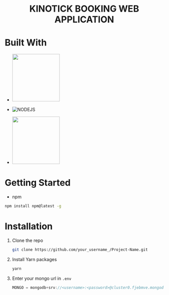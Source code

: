 # <h1 align="center">KINOTICK BOOKING WEB APPLICATION</h1>

# Built With

* <img src="https://repository-images.githubusercontent.com/37153337/9d0a6780-394a-11eb-9fd1-6296a684b124" width="150">


* ![NODEJS](https://nodejs.org/static/images/logo.svg) 
  
  
*   <img src="https://webimages.mongodb.com/_com_assets/cms/kuyjf3vea2hg34taa-horizontal_default_slate_blue.svg?auto=format%252Ccompress" width="150" >

# Getting Started
  * npm
  ```sh
  npm install npm@latest -g
  ```
  
# Installation

1. Clone the repo
   ```sh
   git clone https://github.com/your_username_/Project-Name.git
   ```
2. Install Yarn packages
   ```sh
   yarn 
   ```
3. Enter your mongo url in `.env`
   ```js
   MONGO = mongodb+srv://<username>:<password>@cluster0.fjebmve.mongodb.net/projectName?retryWrites=true&w=majority;
   ```
